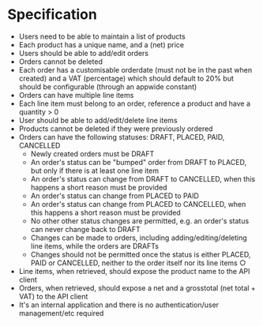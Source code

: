 # Specification

  - Users need to be able to maintain a list of products
  - Each product has a unique name, and a (net) price
  - Users should be able to add/edit orders
  - Orders cannot be deleted
  - Each order has a customisable order­date (must not be in the past when created) and a VAT (percentage) which should default to 20% but should be configurable (through an app­wide constant)
  - Orders can have multiple line items
  - Each line item must belong to an order, reference a product and have a quantity > 0
  - User should be able to add/edit/delete line items
  - Products cannot be deleted if they were previously ordered
  - Orders can have the following statuses: DRAFT, PLACED, PAID, CANCELLED
    - Newly created orders must be DRAFT
    - An order's status can be "bumped" order from DRAFT to PLACED, but only if
there is at least one line item
    - An order's status can change from DRAFT to CANCELLED, when this
happens a short reason must be provided
    - An order's status can change from PLACED to PAID
    - An order's status can change from PLACED to CANCELLED, when this
happens a short reason must be provided
    - No other other status changes are permitted, e.g. an order's status can never
change back to DRAFT
    - Changes can be made to orders, including adding/editing/deleting line items,
while the orders are DRAFTs
    - Changes should not be permitted once the status is either PLACED, PAID or
CANCELLED, neither to the order itself nor its line items ○
  - Line items, when retrieved, should expose the product name to the API client
  - Orders, when retrieved, should expose a net­ and a gross­total (net total + VAT) to
the API client
  - It's an internal application and there is no authentication/user management/etc
required
